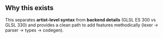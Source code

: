 ## Why this exists
This separates **artist-level syntax** from **backend details** (GLSL ES 300 vs GLSL 330) and provides a clean path to add features methodically (lexer → parser → types → codegen).
